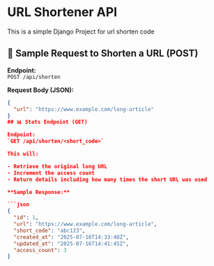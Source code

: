 # URL Shortener API

This is a simple Django Project for url shorten code

## 🔗 Sample Request to Shorten a URL (POST)

**Endpoint:**  
`POST /api/shorten`

**Request Body (JSON):**
```json
{
  "url": "https://www.example.com/long-article"
}
## 📊 Stats Endpoint (GET)

Endpoint:
`GET /api/shorten/<short_code>`

This will:

- Retrieve the original long URL
- Increment the access count
- Return details including how many times the short URL was used

**Sample Response:**

```json
{
  "id": 1,
  "url": "https://www.example.com/long-article",
  "short_code": "abc123",
  "created_at": "2025-07-16T14:33:40Z",
  "updated_at": "2025-07-16T14:41:45Z",
  "access_count": 3
}
